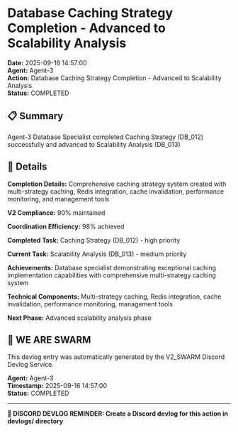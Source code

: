 # Database Caching Strategy Completion - Advanced to Scalability Analysis

**Date:** 2025-09-16 14:57:00  
**Agent:** Agent-3  
**Action:** Database Caching Strategy Completion - Advanced to Scalability Analysis  
**Status:** COMPLETED

## 📋 Summary

Agent-3 Database Specialist completed Caching Strategy (DB_012) successfully and advanced to Scalability Analysis (DB_013)

## 🎯 Details

**Completion Details:** Comprehensive caching strategy system created with multi-strategy caching, Redis integration, cache invalidation, performance monitoring, and management tools

**V2 Compliance:** 90% maintained

**Coordination Efficiency:** 98% achieved

**Completed Task:** Caching Strategy (DB_012) - high priority

**Current Task:** Scalability Analysis (DB_013) - medium priority

**Achievements:** Database specialist demonstrating exceptional caching implementation capabilities with comprehensive multi-strategy caching system

**Technical Components:** Multi-strategy caching, Redis integration, cache invalidation, performance monitoring, management tools

**Next Phase:** Advanced scalability analysis phase

## 🐝 WE ARE SWARM

This devlog entry was automatically generated by the V2_SWARM Discord Devlog Service.

**Agent:** Agent-3  
**Timestamp:** 2025-09-16 14:57:00  
**Status:** COMPLETED

---

**📝 DISCORD DEVLOG REMINDER: Create a Discord devlog for this action in devlogs/ directory**
